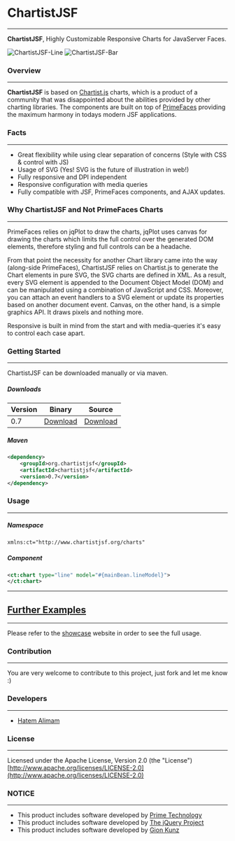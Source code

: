 # ChartistJSF
***

**ChartistJSF**, Highly Customizable Responsive Charts for JavaServer Faces.

![ChartistJSF-Line](http://i.imgur.com/blsm9kw.gif?1)
![ChartistJSF-Bar](http://i.imgur.com/2lhouF9.gif?1)

### Overview
***

**ChartistJSF** is based on [Chartist.js](http://gionkunz.github.io/chartist-js/) charts, which is a product of a community that was disappointed about the abilities provided by other charting libraries. The components are built on top of [PrimeFaces](http://primefaces.org) providing the maximum harmony in todays modern JSF applications.

### Facts

***

* Great flexibility while using clear separation of concerns (Style with CSS & control with JS)
* Usage of SVG (Yes! SVG is the future of illustration in web!)
* Fully responsive and DPI independent
* Responsive configuration with media queries 
* Fully compatible with JSF, PrimeFaces components, and AJAX updates.


### Why ChartistJSF and Not PrimeFaces Charts

***
PrimeFaces relies on jqPlot to draw the charts, jqPlot uses canvas for drawing the charts which limits the full control over the generated DOM elements, therefore styling and full controls can be a headache.

From that point the necessity for another Chart library came into the way (along-side PrimeFaces), ChartistJSF relies on Chartist.js to generate the Chart elements in pure SVG, the SVG charts are defined in XML. As a result, every SVG element is appended to the Document Object Model (DOM) and can be manipulated using a combination of JavaScript and CSS. Moreover, you can attach an event handlers to a SVG element or update its properties based on another document event. Canvas, on the other hand, is a simple graphics API. It draws pixels and nothing more.

Responsive is built in mind from the start and with media-queries it's easy to control each case apart.


### Getting Started
***

ChartistJSF can be downloaded manually or via maven.  

##### Downloads

Version | Binary | Source
------------ | -------------  | ------------- 
0.7| [Download](https://oss.sonatype.org/content/repositories/releases/org/chartistjsf/ChartistJSF/0.7/ChartistJSF-0.7.jar)  | [Download](https://oss.sonatype.org/content/repositories/releases/org/chartistjsf/ChartistJSF/0.7/ChartistJSF-0.7-sources.jar)

##### Maven

```xml
<dependency>
	<groupId>org.chartistjsf</groupId>
	<artifactId>chartistjsf</artifactId>
	<version>0.7</version>		
</dependency>
```

### Usage
***

##### Namespace

```xml
xmlns:ct="http://www.chartistjsf.org/charts"
```

##### Component

```xml
<ct:chart type="line" model="#{mainBean.lineModel}">
</ct:chart>
```
- - - -


## [Further Examples](http://jsf.hatemalimam.com/chartistjsf)
***

Please refer to the [showcase](http://jsf.hatemalimam.com/chartistjsf) website in order to see the full usage.


### Contribution
***
You are very welcome to contribute to this project, just fork and let me know :)

###  Developers
***
* [Hatem Alimam](http://hatemalimam.com)

### License
***
Licensed under the Apache License, Version 2.0 (the "License") [http://www.apache.org/licenses/LICENSE-2.0](http://www.apache.org/licenses/LICENSE-2.0)

### NOTICE
***
* This product includes software developed by [Prime Technology](http://www.prime.com.tr/)
* This product includes software developed by [The jQuery Project](http://jquery.com)
* This product includes software developed by [Gion Kunz](https://github.com/gionkunz/chartist-js)


